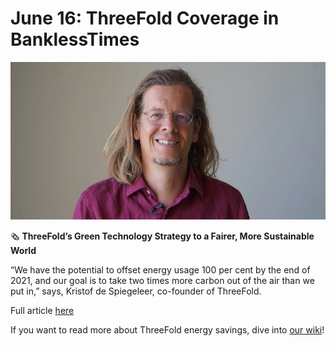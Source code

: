 # June 16: ThreeFold Coverage in BanklessTimes

![](img/tfbanklesstimes.png)

🗞 **ThreeFold’s Green Technology Strategy to a Fairer, More Sustainable World**

“We have the potential to offset energy usage 100 per cent by the end of 2021, and our goal is to take two times more carbon out of the air than we put in,” says, Kristof de Spiegeleer, co-founder of ThreeFold.

Full article [here](https://www.banklesstimes.com/2021/06/14/threefolds-green-technology-strategy-to-a-fairer-more-sustainable-world/)

If you want to read more about ThreeFold energy savings, dive into [our wiki](https://wiki.threefold.io/#/threefold__energy_savings)!

